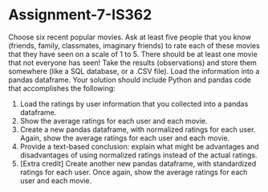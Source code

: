 # Assignment-7-IS362
Choose six recent popular movies. Ask at least five people that you know (friends, family, classmates,
imaginary friends) to rate each of these movies that they have seen on a scale of 1 to 5. There should be
at least one movie that not everyone has seen!
Take the results (observations) and store them somewhere (like a SQL database, or a .CSV file). Load the
information into a pandas dataframe. Your solution should include Python and pandas code that
accomplishes the following:
1. Load the ratings by user information that you collected into a pandas dataframe.
2. Show the average ratings for each user and each movie.
3. Create a new pandas dataframe, with normalized ratings for each user. Again, show the average
ratings for each user and each movie.
4. Provide a text-based conclusion: explain what might be advantages and disadvantages of using
normalized ratings instead of the actual ratings.
5. [Extra credit] Create another new pandas dataframe, with standardized ratings for each user.
Once again, show the average ratings for each user and each movie.
